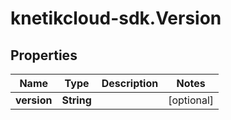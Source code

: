 # knetikcloud-sdk.Version

## Properties
Name | Type | Description | Notes
------------ | ------------- | ------------- | -------------
**version** | **String** |  | [optional] 


